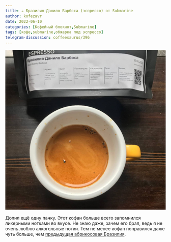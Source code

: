 ```yaml
---
title: ☕️ Бразилия Данило Барбоса (эспрессо) от Submarine
author: kofezavr
date: 2022-06-10
categories: [Кофейный блокнот,Submarine]
tags: [кофе,submarine,обжарка под эспрессо]
telegram-discussion: coffeesaurus/396
--- 
```

![Бразилия Данило Барбоса (эспрессо) от Submarine](/assets/img/posts/22/06/barbosa.jpg)

Допил ещё одну пачку. Этот кофан больше всего запомнился ликерными нотками во вкусе. Не знаю даже, зачем его брал, ведь я не очень люблю алкогольные нотки. Тем не менее кофан понравился даже чуть больше, чем [предыдущая абрикосовая Бразилия](https://t.me/coffeesaurus/387). 